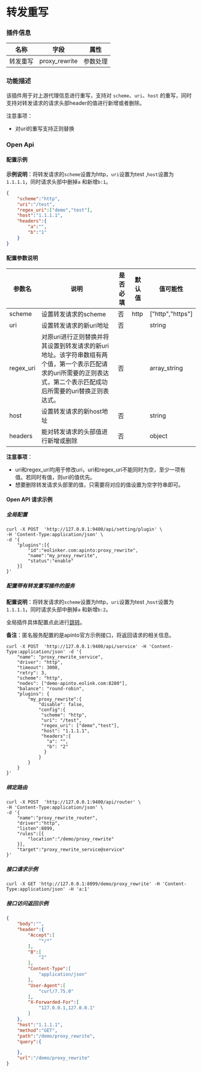 # 转发重写

### 插件信息

| 名称     | 字段          | 属性     |
| -------- | ------------- | -------- |
| 转发重写 | proxy_rewrite | 参数处理 |

### 功能描述

该插件用于对上游代理信息进行重写，支持对 `scheme`、`uri`、`host` 的重写，同时支持对转发请求的请求头部header的值进行新增或者删除。

注意事项：

* 对uri的重写支持正则替换

### Open Api

#### 配置示例

**示例说明**：将转发请求的`scheme`设置为http，`uri`设置为test ,`host`设置为 `1.1.1.1`，同时请求头部中删掉`a` 和新增`b:1`。

```json
{
    "scheme":"http",
    "uri":"/test",
    "regex_uri":["demo","test"],
    "host":"1.1.1.1",
    "headers":{
        "a":"",
        "b":"1"
    }
}
```

#### 配置参数说明

| 参数名    | 说明                                                         | 是否必填 | 默认值 | 值可能性         |
| --------- | ------------------------------------------------------------ | -------- | ------ | ---------------- |
| scheme    | 设置转发请求的scheme                                         | 否       | http   | ["http","https"] |
| uri       | 设置转发请求的新uri地址                                      | 否       |        | string           |
| regex_uri | 对原uri进行正则替换并将其设置到转发请求的新uri地址。该字符串数组有两个值，第一个表示匹配请求的uri所需要的正则表达式，第二个表示匹配成功后所需要的uri替换正则表达式。 | 否       |        | array_string     |
| host      | 设置转发请求的新host地址                                     | 否       |        | string           |
| headers   | 能对转发请求的头部值进行新增或删除                           | 否       |        | object           |

**注意事项**：

* uri和regex_uri均用于修改uri，uri和regex_uri不能同时为空，至少一项有值。若同时有值，则uri的值优先。
* 想要删除转发请求头部里的值，只需要将对应的值设置为空字符串即可。

#### Open API 请求示例

##### 全局配置

```shell
curl -X POST  'http://127.0.0.1:9400/api/setting/plugin' \
-H 'Content-Type:application/json' \
-d '{
    "plugins":[{
        "id":"eolinker.com:apinto:proxy_rewrite",
        "name":"my_proxy_rewrite",
        "status":"enable"
    }]
}'
```

##### 配置带有转发重写插件的服务

**配置说明**：将转发请求的`scheme`设置为http，`uri`设置为test ,`host`设置为 `1.1.1.1`，同时请求头部中删掉`a` 和新增`b:2`。

全局插件具体配置点此进行[跳转](/docs/apinto/plugins)。

**备注**：匿名服务配置的是apinto官方示例接口，将返回请求的相关信息。

```shell
curl -X POST  'http://127.0.0.1:9400/api/service' -H 'Content-Type:application/json' -d '{
    "name": "proxy_rewrite_service",
    "driver": "http",
    "timeout": 3000,
    "retry": 3,
    "scheme": "http",
    "nodes": ["demo-apinto.eolink.com:8280"],
    "balance": "round-robin",
    "plugins": {
        "my_proxy_rewrite":{
            "disable": false,
            "config":{
             "scheme": "http",
             "uri": "/test",
             "regex_uri": ["demo","test"],
             "host": "1.1.1.1",
             "headers":{
               "a": "",
               "b": "2"
              }
            }
        }
    }
}' 
```

##### 绑定路由

```shell
curl -X POST  'http://127.0.0.1:9400/api/router' \
-H 'Content-Type:application/json' \
-d '{
    "name":"proxy_rewrite_router",
    "driver":"http",
    "listen":8099,
    "rules":[{
        "location":"/demo/proxy_rewrite"
    }],
    "target":"proxy_rewrite_service@service"
}'
```

##### 接口请求示例

```shell
curl -X GET 'http://127.0.0.1:8099/demo/proxy_rewrite' -H 'Content-Type:application/json' -H 'a:1'
```

##### 接口访问返回示例

```json
{
    "body":"",
    "header":{
        "Accept":[
            "*/*"
        ],
        "B":[
            "2"
        ],
        "Content-Type":[
            "application/json"
        ],
        "User-Agent":[
            "curl/7.75.0"
        ],
        "X-Forwarded-For":[
            "127.0.0.1,127.0.0.1"
        ]
    },
    "host":"1.1.1.1",
    "method":"GET",
    "path":"/demo/proxy_rewrite",
    "query":{

    },
    "url":"/demo/proxy_rewrite"
}
```